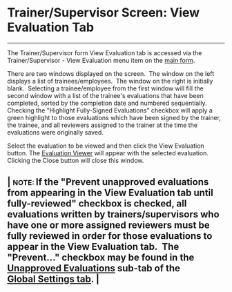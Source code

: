 # Trainer/Supervisor Screen: View Evaluation Tab 
-----

The Trainer/Supervisor form View Evaluation tab is accessed via the 
Trainer/Supervisor - View Evaluation menu item on the [main form](<7jjr.md>).

There are two windows displayed on the screen.&nbsp; The window on the left displays a list of trainees/employees.&nbsp; The window on the right is initially blank.&nbsp; Selecting a trainee/employee from the first window will fill the second window with a list of the trainee's evaluations that have been completed, sorted by the completion date and numbered sequentially.&nbsp; Checking the "Highlight Fully-Signed Evaluations" checkbox will apply a green highlight to those evaluations which have been signed by the trainer, the trainee, and all reviewers assigned to the trainer at the time the evaluations were originally saved.

Select the evaluation to be viewed and then click the View Evaluation button.  The [Evaluation Viewer](<7ddc.md>) will appear with the selected evaluation.&nbsp; Clicking the Close button will close this window.

| <font size="3"><b>NOTE</b>: </font>If the "Prevent unapproved evaluations from appearing in the View Evaluation tab until fully-reviewed" checkbox is checked, all evaluations written by trainers/supervisors who have one or more assigned reviewers must be fully reviewed in order for those evaluations to appear in the View Evaluation tab.&nbsp; The "Prevent..." checkbox may be found in the [Unapproved Evaluations](<unapprove.md>) sub-tab of the <br>[Global Settings tab](<globset.md>). |
-----